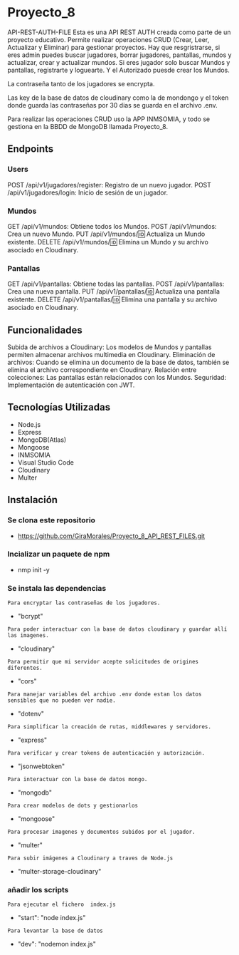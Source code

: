 # Proyecto_8

API-REST-AUTH-FILE
Esta es una API REST AUTH creada como parte de un proyecto educativo.
Permite realizar operaciones CRUD (Crear, Leer, Actualizar y Eliminar) para gestionar proyectos.
Hay que resgristrarse, si eres admin puedes buscar jugadores, borrar jugadores, pantallas, mundos y actualizar, crear y actualizar mundos.
Si eres jugador solo buscar Mundos y pantallas, registrarte y loguearte.
Y el Autorizado puesde crear los Mundos.

La contraseña tanto de los jugadores se encrypta.

Las key de la base de datos de cloudinary como la de mondongo y el token donde guarda las contraseñas por 30 dias se guarda en el archivo .env.

Para realizar las operaciones CRUD uso la APP INMSOMIA, y todo se gestiona en la BBDD de MongoDB llamada Proyecto_8.

## Endpoints

### Users

POST /api/v1/jugadores/register: Registro de un nuevo jugador.
POST /api/v1/jugadores/login: Inicio de sesión de un jugador.

### Mundos

GET /api/v1/mundos: Obtiene todos los Mundos.
POST /api/v1/mundos: Crea un nuevo Mundo.
PUT /api/v1/mundos/:id: Actualiza un Mundo existente.
DELETE /api/v1/mundos/:id: Elimina un Mundo y su archivo asociado en Cloudinary.

### Pantallas

GET /api/v1/pantallas: Obtiene todas las pantallas.
POST /api/v1/pantallas: Crea una nueva pantalla.
PUT /api/v1/pantallas/:id: Actualiza una pantalla existente.
DELETE /api/v1/pantallas/:id: Elimina una pantalla y su archivo asociado en Cloudinary.

## Funcionalidades

Subida de archivos a Cloudinary: Los modelos de Mundos y pantallas permiten almacenar archivos multimedia en Cloudinary.
Eliminación de archivos: Cuando se elimina un documento de la base de datos, también se elimina el archivo correspondiente en Cloudinary.
Relación entre colecciones: Las pantallas están relacionados con los Mundos.
Seguridad: Implementación de autenticación con JWT.

## Tecnologías Utilizadas

- Node.js
- Express
- MongoDB(Atlas)
- Mongoose
- INMSOMIA
- Visual Studio Code
- Cloudinary
- Multer

## Instalación

### Se clona este repositorio

- https://github.com/GiraMorales/Proyecto_8_API_REST_FILES.git

### Incializar un paquete de npm

- nmp init -y

### Se instala las dependencias

`Para encryptar las contraseñas de los jugadores.`

- "bcrypt"

`Para poder interactuar con la base de datos cloudinary y guardar allí las imagenes.`

- "cloudinary"

`Para permitir que mi servidor acepte solicitudes de origines diferentes.`

- "cors"

`Para manejar variables del archivo .env donde estan los datos sensibles que no pueden ver nadie.`

- "dotenv"

`Para simplificar la creación de rutas, middlewares y servidores.`

- "express"

`Para verificar y crear tokens de autenticación y autorización.`

- "jsonwebtoken"

`Para interactuar con la base de datos mongo.`

- "mongodb"

`Para crear modelos de dots y gestionarlos`

- "mongoose"

`Para procesar imagenes y documentos subidos por el jugador.`

- "multer"

`Para subir imágenes a Cloudinary a traves de Node.js`

- "multer-storage-cloudinary"

### añadir los scripts

`Para ejecutar el fichero  index.js`

- "start": "node index.js"

`Para levantar la base de datos`

- "dev": "nodemon index.js"
